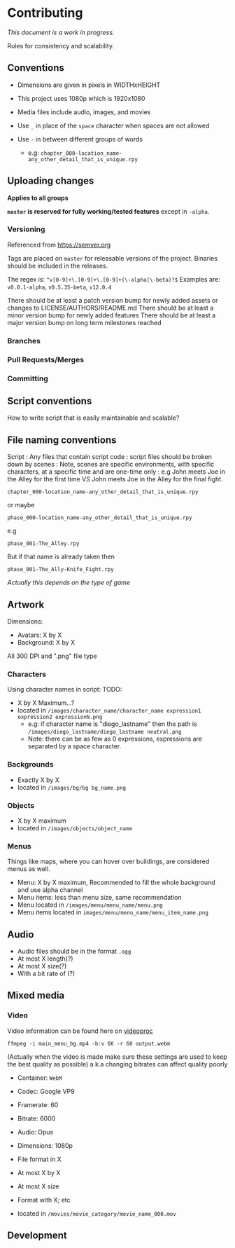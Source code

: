 # Contributing

*This document is a work in progress.*

Rules for consistency and scalability.

## Conventions

- Dimensions are given in pixels in WIDTHxHEIGHT
- This project uses 1080p which is 1920x1080
- Media files include audio, images, and movies

- Use `_` in place of the `space` character when spaces are not allowed
- Use `-` in between different groups of words
  - e.g: `chapter_000-location_name-any_other_detail_that_is_unique.rpy`

## Uploading changes

**Applies to all groups**

**`master` is reserved for fully working/tested features** except in `-alpha`.

### Versioning

Referenced from https://semver.org

Tags are placed on `master` for releasable versions of the project. Binaries should be included in the releases.

The regex is: `^v[0-9]+\.[0-9]+\.[0-9]+(\-alpha|\-beta)?$`
Examples are: `v0.0.1-alpha`, `v0.5.35-beta`, `v12.0.4`

There should be at least a patch version bump for newly added assets or changes to LICENSE/AUTHORS/README.md
There should be at least a minor version bump for newly added features
There should be at least a major version bump on long term milestones reached

### Branches

### Pull Requests/Merges

### Committing

## Script conventions

How to write script that is easily maintainable and scalable?

## File naming conventions

Script
: Any files that contain script code
: script files should be broken down by scenes
: Note, scenes are specific environments, with specific characters, at a specific time and are one-time only
: e.g John meets Joe in the Alley for the first time VS John meets Joe in the Alley for the final fight.

`chapter_000-location_name-any_other_detail_that_is_unique.rpy`

or maybe

`phase_000-location_name-any_other_detail_that_is_unique.rpy`

e.g

`phase_001-The_Alley.rpy`

But if that name is already taken then

`phase_001-The_Ally-Knife_Fight.rpy`

*Actually this depends on the type of game*

## Artwork

Dimensions:
- Avatars: X by X
- Background: X by X

All 300 DPI and ".png" file type

### Characters

Using character names in script:
TODO:

- X by X Maximum...?
- located in `/images/character_name/character_name expression1 expression2 expressionN.png`
  - e.g: if character name is "diego_lastname" then the path is `/images/diego_lastname/diego_lastname neutral.png`
  - Note: there can be as few as 0 expressions, expressions are separated by a space character.

### Backgrounds

- Exactly X by X
- located in `/images/bg/bg bg_name.png`

### Objects

- X by X maximum
- located in `/images/objects/object_name`

### Menus

Things like maps, where you can hover over buildings, are considered menus as well.

- Menu: X by X maximum, Recommended to fill the whole background and use alpha channel
- Menu items: less than menu size, same recommendation
- Menu located in `/images/menu/menu_name/menu.png`
- Menu items located in `images/menu/menu_name/menu_item_name.png`

## Audio

- Audio files should be in the format `.ogg`
- At most X length(?)
- At most X size(?)
- With a bit rate of (?)

## Mixed media

### Video

Video information can be found here on [videoproc](https://www.videoproc.com/resource/best-video-format.htm#webm)

    ffmpeg -i main_menu_bg.mp4 -b:v 6K -r 60 output.webm

(Actually when the video is made make sure these settings are used to keep the best quality as possible)
a.k.a changing bitrates can affect quality poorly

- Container:  `WebM`
- Codec: Google VP9
- Framerate: 60
- Bitrate: 6000
- Audio: Opus
- Dimensions: 1080p

- File format in X
- At most X by X
- At most X size
- Format with X; etc
- located in `/movies/movie_category/movie_name_000.mov`

## Development
